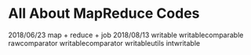 # All About MapReduce Codes

2018/06/23
map + reduce + job
2018/08/13
writable writablecomparable rawcomparator writablecomparator writableutils intwritable
